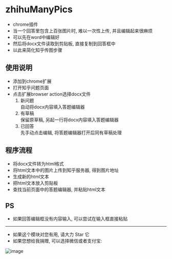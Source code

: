 # zhihuManyPics

* chrome插件
* 当一个回答里包含上百张图片时, 难以一次性上传, 并且编辑起来很麻烦
* 可以先在word中编辑好
* 然后将docx文件读取到剪贴板, 直接复制到回答框中
* 以此来简化知乎传图步骤

## 使用说明
* 添加到chrome扩展
* 打开知乎问题页面
* 点击扩展browser action选择docx文件
   1. 新问题<br />
        自动将docx内容填入答题编辑器<br />
   2. 有草稿<br />
        保留原草稿, 另起一行将docx内容填入答题编辑器<br />
   3. 已回答<br />
        先手动点击编辑, 将答题编辑器打开后同有草稿处理<br />

## 程序流程
* 将docx文件转为html格式
* 将html文本中的图片上传到知乎服务器, 得到图片地址
* 生成新的html文本
* 把html文本放入剪贴板
* 查找当前页面中的答题编辑器, 并粘贴html文本

## PS
* 如果回答编辑框没有内容输入, 可以尝试在输入框直接粘贴




---

* 如果这个模块对您有用, 请大力 Star 它
* 如果您想给我捐赠, 可以选择微信或者支付宝:

![image](https://github.com/llwslc/zhihuManyPics/blob/master/QRCode/QR.png)
